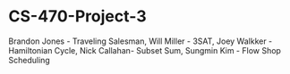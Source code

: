 # CS-470-Project-3

Brandon Jones - Traveling Salesman, Will Miller - 3SAT, Joey Walkker - Hamiltonian Cycle, Nick Callahan- Subset Sum, Sungmin Kim - Flow Shop Scheduling
